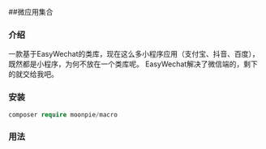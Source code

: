 ##微应用集合
### 介绍
一款基于EasyWechat的类库，现在这么多小程序应用（支付宝、抖音、百度），既然都是小程序，为何不放在一个类库呢。
EasyWechat解决了微信端的，剩下的就交给我吧。
### 安装
```php
composer require moonpie/macro
```
### 用法